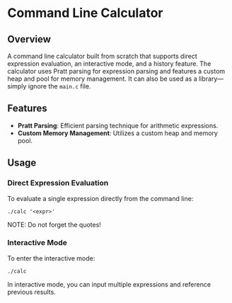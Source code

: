 # Command Line Calculator

## Overview
A command line calculator built from scratch that supports direct expression evaluation, an interactive mode, and a history feature. The calculator uses Pratt parsing for expression parsing and features a custom heap and pool for memory management. It can also be used as a library—simply ignore the `main.c` file.

## Features
- **Pratt Parsing**: Efficient parsing technique for arithmetic expressions.
- **Custom Memory Management**: Utilizes a custom heap and memory pool.

## Usage

### Direct Expression Evaluation
To evaluate a single expression directly from the command line:
```bsh
./calc '<expr>'
```

NOTE: Do not forget the quotes!

### Interactive Mode
To enter the interactive mode:
```bsh
./calc
```
In interactive mode, you can input multiple expressions and reference previous results.
